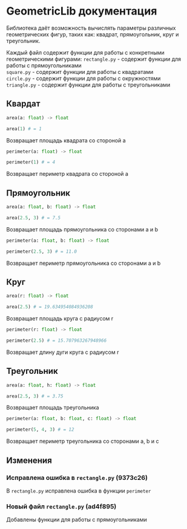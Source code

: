 # GeometricLib документация
Библиотека даёт возможность вычислять параметры различных геометрических фигур, таких как: квадрат, прямоугольник, круг и треугольник.

Каждый файл содержит функции для работы с конкретными геометрическими фигурами:
```rectangle.py``` - содержит функции для работы с прямоугольниками \
```square.py``` - содержит функции для работы с квадратами \
```circle.py``` - содержит функции для работы с окружностями \
```triangle.py``` - содержит функции для работы с треугольниками 

## Квардат
```python
area(a: float) -> float

area(1) # = 1
```
Возвращает площадь квадрата со стороной a

```python
perimeter(a: float) -> float

perimeter(1) # = 4
```
Возвращает периметр квадрата со стороной a

## Прямоугольник
```python
area(a: float, b: float) -> float

area(2.5, 3) # = 7.5
```
Возвращает площадь прямоугольника со сторонами a и b

```python
perimeter(a: float, b: float) -> float

perimeter(2.5, 3) # = 11.0
```
Возвращает периметр прямоугольника со сторонами a и b

## Круг
```python
area(r: float) -> float

area(2.5) # = 19.634954084936208
```
Возвращает площадь круга с радиусом r

```python
perimeter(r: float) -> float

perimeter(2.5) # = 15.707963267948966
```
Возвращает длину дуги круга с радиусом r

## Треугольник
```python
area(a: float, h: float) -> float

area(2.5, 3) # = 3.75
```
Возвращает площадь треугольника 

```python
perimeter(a: float, b: float, c: float) -> float

perimeter(5, 4, 3) # = 12
```
Возвращает периметр треугольника со сторонами a, b и c

## Изменения
### Исправлена ошибка в ```rectangle.py``` (9373c26)
В ```rectangle.py``` исправлена ошибка в функции ```perimeter```

### Новый файл ```rectangle.py``` (ad4f895)
Добавлены функции для работы с прямоугольниками